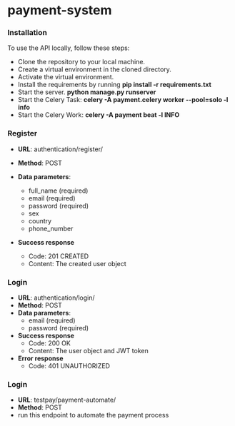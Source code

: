 # payment-system


### Installation
To use the API locally, follow these steps:

* Clone the repository to your local machine.
* Create a virtual environment in the cloned directory.
* Activate the virtual environment.
* Install the requirements by running **pip install -r requirements.txt**
* Start the server. **python manage.py runserver**
* Start the Celery Task: **celery -A payment.celery worker  --pool=solo -l info**
* Start the Celery Work: **celery -A payment beat -l INFO**
 
 ### Register
* **URL**: authentication/register/
* **Method**: POST

* **Data parameters**:
   * full_name (required)
   * email (required)
   * password (required)
   * sex
   * country
   * phone_number
* **Success response**
  * Code: 201 CREATED
  * Content: The created user object
  
### Login
* **URL**: authentication/login/
* **Method**: POST
* **Data parameters**:
  * email (required)
  * password (required)
* **Success response**
  * Code: 200 OK
  * Content: The user object and JWT token
* **Error response**
  * Code: 401 UNAUTHORIZED

### Login
* **URL**: testpay/payment-automate/
* **Method**: POST
* run this endpoint to automate the payment process